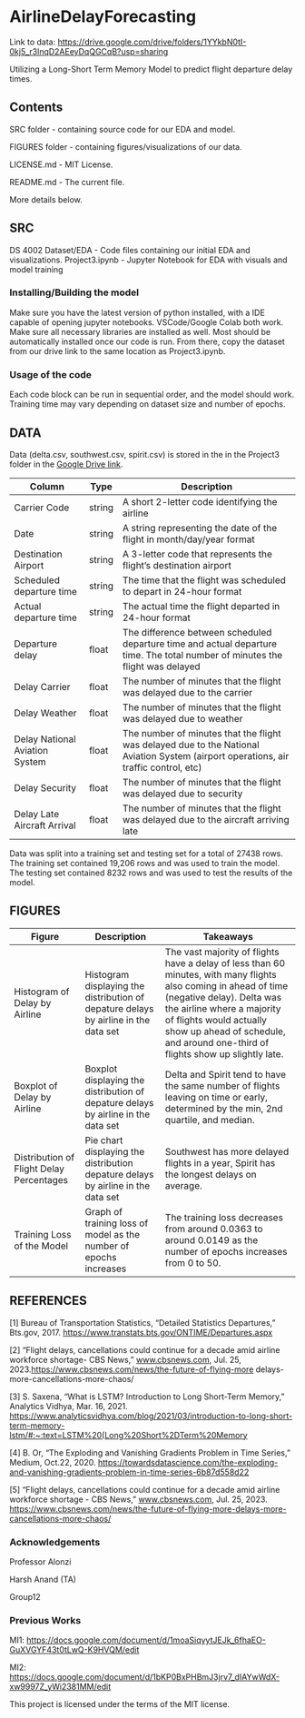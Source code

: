 # AirlineDelayForecasting

Link to data: https://drive.google.com/drive/folders/1YYkbN0tI-0kj5_r3lnqD2AEeyDqQGCqB?usp=sharing

Utilizing a Long-Short Term Memory Model to predict flight departure delay times.

## Contents
SRC folder - containing source code for our EDA and model.

FIGURES folder - containing figures/visualizations of our data.

LICENSE.md - MIT License.

README.md - The current file.

More details below.

## SRC
DS 4002 Dataset/EDA - Code files containing our initial EDA and visualizations.
Project3.ipynb - Jupyter Notebook for EDA with visuals and model training


### Installing/Building the model
Make sure you have the latest version of python installed, with a IDE capable of opening jupyter notebooks. VSCode/Google Colab both work. Make sure all necessary libraries are installed as well. Most should be automatically installed once our code is run. From there, copy the dataset from our drive link to the same location as Project3.ipynb. 

### Usage of the code
Each code block can be run in sequential order, and the model should work. Training time may vary depending on dataset size and number of epochs.

## DATA
Data (delta.csv, southwest.csv, spirit.csv) is stored in the in the Project3 folder in the [Google Drive link](https://drive.google.com/drive/folders/1YYkbN0tI-0kj5_r3lnqD2AEeyDqQGCqB).

| Column                       | Type   | Description                                                      |
|------------------------------|--------|------------------------------------------------------------------|
| Carrier Code                 | string | A short 2-letter code identifying the airline                    |
| Date                         | string | A string representing the date of the flight in month/day/year format |
| Destination Airport          | string | A 3-letter code that represents the flight’s destination airport  |
| Scheduled departure time     | string | The time that the flight was scheduled to depart in 24-hour format |
| Actual departure time         | string | The actual time the flight departed in 24-hour format              |
| Departure delay               | float  | The difference between scheduled departure time and actual departure time. The total number of minutes the flight was delayed |
| Delay Carrier                 | float  | The number of minutes that the flight was delayed due to the carrier |
| Delay Weather                 | float  | The number of minutes that the flight was delayed due to weather   |
| Delay National Aviation System | float | The number of minutes that the flight was delayed due to the National Aviation System (airport operations, air traffic control, etc) |
| Delay Security                | float  | The number of minutes that the flight was delayed due to security  |
| Delay Late Aircraft Arrival   | float  | The number of minutes that the flight was delayed due to the aircraft arriving late |


Data was split into a training set and testing set for a total of 27438 rows. The training set contained 19,206 rows and was used to train the model. The testing set contained 8232 rows and was used to test the results of the model.

## FIGURES
| **Figure**       | **Description**     | **Takeaways** |
|--------------|-----------|------------|
|  Histogram of Delay by Airline | Histogram displaying the distribution of depature delays by airline in the data set| The vast majority of flights have a delay of less than 60 minutes, with many flights also coming in ahead of time (negative delay). Delta was the airline where a majority of flights would actually show up ahead of schedule, and around one-third of flights show up slightly late. |
| Boxplot of Delay by Airline | Boxplot displaying the distribution of depature delays by airline in the data set  |   Delta and Spirit tend to have the same number of flights leaving on time or early, determined by the min, 2nd quartile, and median. |
| Distribution of Flight Delay Percentages | Pie chart displaying the distribution depature delays by airline in the data set   | Southwest has more delayed flights in a year, Spirit has the longest delays on average. |
| Training Loss of the Model | Graph of training loss of model as the number of epochs increases | The training loss decreases from around 0.0363 to around 0.0149 as the number of epochs increases from 0 to 50. |

## REFERENCES
[1] Bureau of Transportation Statistics, “Detailed Statistics Departures,” Bts.gov, 2017.
https://www.transtats.bts.gov/ONTIME/Departures.aspx

[2] “Flight delays, cancellations could continue for a decade amid airline workforce shortage- CBS News,” www.cbsnews.com, Jul. 25, 2023.https://www.cbsnews.com/news/the-future-of-flying-more delays-more-cancellations-more-chaos/

[3] S. Saxena, “What is LSTM? Introduction to Long Short-Term Memory,” Analytics Vidhya, Mar. 16, 2021. https://www.analyticsvidhya.com/blog/2021/03/introduction-to-long-short-term-memory-lstm/#:~:text=LSTM%20(Long%20Short%2DTerm%20Memory

[4] B. Or, “The Exploding and Vanishing Gradients Problem in Time Series,” Medium, Oct.22, 2020. https://towardsdatascience.com/the-exploding-and-vanishing-gradients-problem-in-time-series-6b87d558d22

[5]	“Flight delays, cancellations could continue for a decade amid airline workforce shortage - CBS News,” www.cbsnews.com, Jul. 25, 2023. https://www.cbsnews.com/news/the-future-of-flying-more-delays-more-cancellations-more-chaos/ 


### Acknowledgements
Professor Alonzi

Harsh Anand (TA)

Group12

### Previous Works
MI1: https://docs.google.com/document/d/1moaSiqyytJEJk_6fhaEO-GuXVGYF43t0tLwQ-K9HVQM/edit

MI2: https://docs.google.com/document/d/1bKP0BxPHBmJ3jrv7_dIAYwWdX-xw9997Z_yWi2381MM/edit

This project is licensed under the terms of the MIT license.
